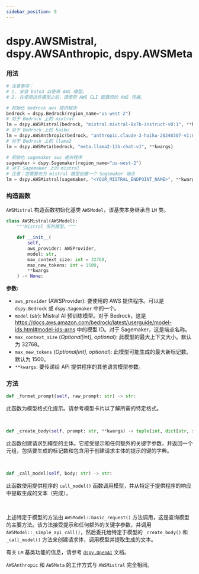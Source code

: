 ```yaml
---
sidebar_position: 9
---
```


# dspy.AWSMistral, dspy.AWSAnthropic, dspy.AWSMeta

### 用法

```python
# 注意事项：
# 1. 安装 boto3 以使用 AWS 模型。
# 2. 在使用这些模型之前，请使用 AWS CLI 配置您的 AWS 凭据。

# 初始化 bedrock aws 提供程序
bedrock = dspy.Bedrock(region_name="us-west-2")
# 对于 Bedrock 上的 mixtral
lm = dspy.AWSMistral(bedrock, "mistral.mixtral-8x7b-instruct-v0:1", **kwargs)
# 对于 Bedrock 上的 haiku
lm = dspy.AWSAnthropic(bedrock, "anthropic.claude-3-haiku-20240307-v1:0", **kwargs)
# 对于 Bedrock 上的 llama2
lm = dspy.AWSMeta(bedrock, "meta.llama2-13b-chat-v1", **kwargs)

# 初始化 sagemaker aws 提供程序
sagemaker = dspy.Sagemaker(region_name="us-west-2")
# 对于 Sagemaker 上的 mistral
# 注意：您需要先为 mistral 模型创建一个 Sagemaker 端点
lm = dspy.AWSMistral(sagemaker, "<YOUR_MISTRAL_ENDPOINT_NAME>", **kwargs)

```

### 构造函数

`AWSMistral` 构造函数初始化基类 `AWSModel`，该基类本身继承自 `LM` 类。

```python
class AWSMistral(AWSModel):
    """Mistral 系列模型。"""

    def __init__(
        self,
        aws_provider: AWSProvider,
        model: str,
        max_context_size: int = 32768,
        max_new_tokens: int = 1500,
        **kwargs
    ) -> None:
```

**参数:**
- `aws_provider` (AWSProvider): 要使用的 AWS 提供程序。可以是 `dspy.Bedrock` 或 `dspy.Sagemaker` 中的一个。
- `model` (_str_): Mistral AI 预训练模型。对于 Bedrock，这是 https://docs.aws.amazon.com/bedrock/latest/userguide/model-ids.html#model-ids-arns 中的模型 ID。对于 Sagemaker，这是端点名称。
- `max_context_size` (_Optional[int]_, _optional_): 此模型的最大上下文大小。默认为 32768。
- `max_new_tokens` (_Optional[int]_, _optional_): 此模型可能生成的最大新标记数。默认为 1500。
- `**kwargs`: 要传递给 API 提供程序的其他语言模型参数。

### 方法

```python
def _format_prompt(self, raw_prompt: str) -> str:
```
此函数为模型格式化提示。请参考模型卡片以了解所需的特定格式。

<br/>

```python
def _create_body(self, prompt: str, **kwargs) -> tuple[int, dict[str, str | float]]:
```
此函数创建请求到模型的主体。它接受提示和任何额外的关键字参数，并返回一个元组，包括要生成的标记数和包含用于创建请求主体的提示的键的字典。

<br/>

```python
def _call_model(self, body: str) -> str:
```
此函数使用提供程序的 `call_model()` 函数调用模型，并从特定于提供程序的响应中提取生成的文本（完成）。

<br/>

上述特定于模型的方法由 `AWSModel::basic_request()` 方法调用，这是查询模型的主要方法。该方法接受提示和任何额外的关键字参数，并调用 `AWSModel::_simple_api_call()`，然后委托给特定于模型的 `_create_body()` 和 `_call_model()` 方法来创建请求体，调用模型并提取生成的文本。

有关 `LM` 基类功能的信息，请参考 [`dspy.OpenAI`](https://dspy-docs.vercel.app/api/language_model_clients/OpenAI) 文档。

`AWSAnthropic` 和 `AWSMeta` 的工作方式与 `AWSMistral` 完全相同。